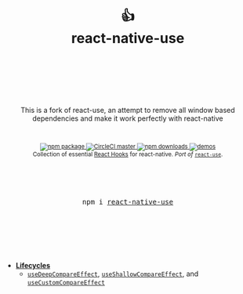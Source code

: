 <div align="center">
  <h1>
    <br/>
    <br/>
    👍
    <br />
    react-native-use
    <br />
    <br />
    <br />
    <br />
  </h1>

  <p>This is a fork of react-use, an attempt to remove all window based dependencies and make it work perfectly with react-native</p>

  <sup>
    <br />
    <br />
    <a href="https://www.npmjs.com/package/react-native-use">
       <img src="https://img.shields.io/npm/v/react-native-use.svg" alt="npm package" />
    </a>
    <a href="https://circleci.com/gh/diorla/react-native-use">
      <img src="https://img.shields.io/circleci/project/github/diorla/react-native-use/master.svg" alt="CircleCI master" />
    </a>
    <a href="https://www.npmjs.com/package/react-native-use">
      <img src="https://img.shields.io/npm/dm/react-native-use.svg" alt="npm downloads" />
    </a>
    <a href="http://diorla.github.io/react-native-use">
      <img src="https://img.shields.io/badge/demos-🚀-yellow.svg" alt="demos" />
    </a>
    <br />
    Collection of essential <a href="https://reactjs.org/docs/hooks-intro.html">React Hooks</a> for react-native.</em>
    <em>Port of</em> <a href="https://github.com/diorla/libreact"><code>react-use</code></a>.
    <br />
  </sup>
  <br />
  <br />
  <br />
  <br />
  <pre>npm i <a href="https://www.npmjs.com/package/react-native-use">react-native-use</a></pre>
  <br />
  <br />
  <br />
  <br />
  <br />
</div>

- [**Lifecycles**](./docs/Lifecycles.md)
  - [`useDeepCompareEffect`](./docs/useDeepCompareEffect.md), [`useShallowCompareEffect`](./docs/useShallowCompareEffect.md), and [`useCustomCompareEffect`](./docs/useCustomCompareEffect.md)
    <br/>
    <br/>
